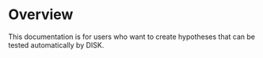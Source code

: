 # Overview

This documentation is for users who want to create hypotheses that can be tested automatically by DISK.
